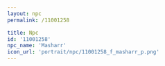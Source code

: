 ```yaml
---
layout: npc
permalink: /11001258

title: Npc
id: '11001258'
npc_name: 'Masharr'
icon_url: 'portrait/npc/11001258_f_masharr_p.png'
---
```

